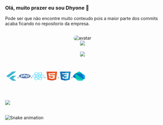 ### Olá, muito prazer eu sou Dhyone 👋 
Pode ser que não encontre muito conteudo pois a maior parte dos commits acaba ficando no repositorio da empresa.
##
<div align="center" dir="auto" >
      <div align="center">
  <img src="https://renderapi.s3.amazonaws.com/81Vb0C4JF.png" alt="avatar" height="180em" style="border-radius:50px;" class="h-full w-full object-center object-cover">
  <div align="center" dir="auto">

  <a href="https://github.com/8123-molina">
  <img height="180em" src="https://github-readme-stats.vercel.app/api?username=8123-molina&show_icons=true&theme=dracula&include_all_commits=true&count_private=true"/><br></br>
    <img height="180em" src="https://github-readme-stats.vercel.app/api/top-langs/?username=8123-molina&layout=compact&langs_count=7&theme=dracula"/>
    </div>
  </div>
 </div>

  ##
 <div style="display: inline_block"><br>
  <img align="center" alt="Rafa-Flutter" height="30" width="40" src="https://raw.githubusercontent.com/devicons/devicon/master/icons/flutter/flutter-plain.svg">
  <img align="center" alt="Rafa-Php" height="30" width="40" src="https://raw.githubusercontent.com/devicons/devicon/master/icons/php/php-plain.svg">
  <img align="center" alt="Rafa-React" height="30" width="40" src="https://raw.githubusercontent.com/devicons/devicon/master/icons/react/react-original.svg">
  <img align="center" alt="Rafa-HTML" height="30" width="40" src="https://raw.githubusercontent.com/devicons/devicon/master/icons/html5/html5-original.svg">
  <img align="center" alt="Rafa-CSS" height="30" width="40" src="https://raw.githubusercontent.com/devicons/devicon/master/icons/css3/css3-original.svg">
  <img align="center" alt="Rafa-Dart" height="30" width="40" src="https://raw.githubusercontent.com/devicons/devicon/master/icons/dart/dart-original.svg">

</div>

  ##
<div> 

  <a href = "mailto:molinaprojetos@gmail.com"></a>
    <br></br>
  <a href="https://www.linkedin.com/in/dhyonemolina" target="_blank"><img src="https://img.shields.io/badge/-LinkedIn-%230077B5?style=for-the-badge&logo=linkedin&logoColor=white" target="_blank"></a> 
 ###
  ##
  ![Snake animation](https://github.com/8123-molina/8123-molina/blob/output/github-contribution-grid-snake.svg)
 
</div>
<!--
**8123-molina/8123-molina** is a ✨ _special_ ✨ repository because its `README.md` (this file) appears on your GitHub profile.

Here are some ideas to get you started:

- 🔭 I’m currently working on ...
- 🌱 I’m currently learning ...
- 👯 I’m looking to collaborate on ...
- 🤔 I’m looking for help with ...
- 💬 Ask me about ...
- 📫 How to reach me: ...
- 😄 Pronouns: ...
- ⚡ Fun fact: ...
-->
